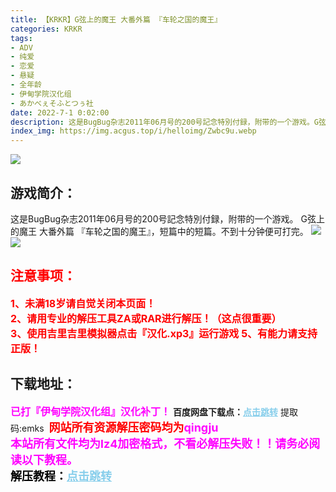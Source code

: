 ```yaml
---
title: 【KRKR】G弦上的魔王 大番外篇 『车轮之国的魔王』
categories: KRKR
tags:
- ADV
- 纯爱
- 恋爱
- 悬疑
- 全年龄
- 伊甸学院汉化组
- あかべぇそふとつぅ社
date: 2022-7-1 0:02:00
description: 这是BugBug杂志2011年06月号的200号記念特別付録，附带的一个游戏。G弦上的魔王 大番外篇 『车轮之国的魔王』，短篇中的短篇。不到十分钟便可打完。
index_img: https://img.acgus.top/i/helloimg/Zwbc9u.webp
---
```

![](https://img.acgus.top/i/helloimg/Zwbc9u.webp)
## 游戏简介：
这是BugBug杂志2011年06月号的200号記念特別付録，附带的一个游戏。
G弦上的魔王 大番外篇 『车轮之国的魔王』，短篇中的短篇。不到十分钟便可打完。
![](https://img.acgus.top/i/helloimg/ZwbWjQ.webp)
![](https://img.acgus.top/i/helloimg/ZwbOEt.webp)





## <font color=#FF0000 >注意事项：</font>
<font color=#FF0000 size=3><b>1、未满18岁请自觉关闭本页面！  
2、请用专业的解压工具ZA或RAR进行解压！（这点很重要）           
3、使用吉里吉里模拟器点击『汉化.xp3』运行游戏
5、有能力请支持正版！</b></font>

## 下载地址：
<font color=#FF00FF size=3>**已打『伊甸学院汉化组』汉化补丁！**</font>
<b>百度网盘下载点：</b><a href="https://pan.baidu.com/s/1CYyvcx-ftktbiQzPwvD84A?pwd=emks" style="color: #87CEEB;"><b>点击跳转</b></a> 提取码:emks
<a style="padding: 0" href="https://post.qingju.org/AD/"><img style="max-width:100%" src="https://img.acgus.top/i/2024/07/478f689b8021d8d499ab43d21acf137a.gif" alt=""></a>
<b><font color=#FF0000 size=4>网站所有资源解压密码均为</b></font><b><font color=#FF00FF size=4>qingju</font><font color=#FF0000 ></font></b><br><b><font color=#FF00FF size=4>本站所有文件均为lz4加密格式，不看必解压失败！！请务必阅读以下教程。</b></font><br><b><font color=#000 size=4>解压教程：</b><a href="https://post.qingju.org/tutorial/000/" style="color: #87CEEB;"><b>点击跳转</b></a>